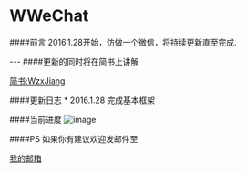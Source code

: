 # WWeChat
####前言
2016.1.28开始，仿做一个微信，将持续更新直至完成.
<div>
</div>
---
####更新的同时将在简书上讲解
<div>
</div>

[简书:WzxJiang](http://www.jianshu.com/users/389c20d5a244)
<div>
</div>
####更新日志
 * 2016.1.28 完成基本框架
 <div>
 </div>
 
####当前进度
 ![image](https://github.com/Wzxhaha/WWeChat/raw/master/wechat.gif)
<div>
</div>

####PS
如果你有建议欢迎发邮件至<p><a href="mailto:18516312500@163.com">我的邮箱</a></p>
